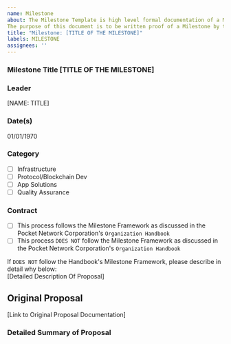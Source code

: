 ```yaml
---
name: Milestone
about: The Milestone Template is high level formal documentation of a Milestone created in the context of Pocket Network Corporation's Development Lifecycle. 
The purpose of this document is to be written proof of a Milestone by the Pocket Network Corporation members for the PNI audit trail.  
title: "Milestone: [TITLE OF THE MILESTONE]"
labels: MILESTONE
assignees: ''
---
```

### Milestone Title [TITLE OF THE MILESTONE]  
### Leader  
[NAME: TITLE]  
### Date(s)  
01/01/1970  
### Category  
- [ ] Infrastructure  
- [ ] Protocol/Blockchain Dev  
- [ ] App Solutions  
- [ ] Quality Assurance  
### Contract  
- [ ] This process follows the Milestone Framework as discussed in the Pocket Network Corporation's `Organization Handbook`  
- [ ] This process `DOES NOT` follow the Milestone Framework as discussed in the Pocket Network Corporation's `Organization Handbook`  
  
If `DOES NOT` follow the Handbook's Milestone Framework, please describe in detail why below:  
[Detailed Description Of Proposal]  
## Original Proposal  
[Link to Original Proposal Documentation]  
### Detailed Summary of Proposal  